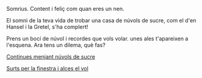 Somrius. Content i feliç com quan eres un nen.

El somni de la teva vida de trobar una casa de núvols de sucre, com el d'en Hansel i la Gretel, s'ha complert!

Prens un bocí de núvol i recordes que vols volar. unes ales t'apareixen a l'esquena. Ara tens un dilema, què fas?

[Continues menjant núvols de sucre](menjar/menjar.md)

[Surts per la finestra i alces el vol](icar/icar.md)
